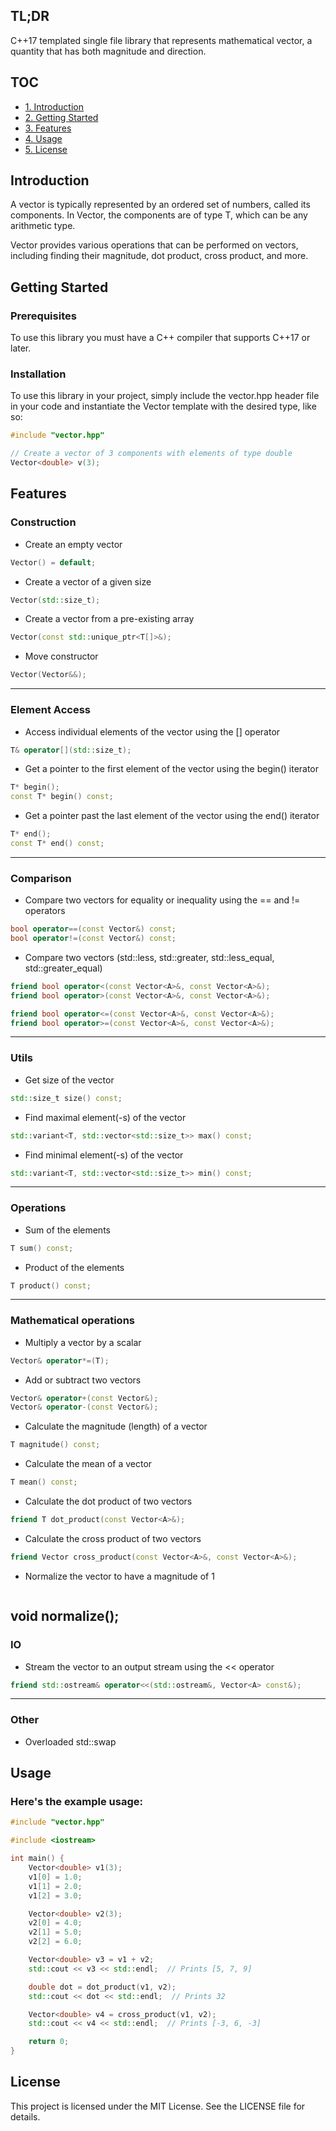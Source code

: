 ## TL;DR
C++17 templated single file library that represents mathematical vector, a quantity that has both magnitude and direction.




## TOC
- [1. Introduction](#introduction)
- [2. Getting Started](#installation)
- [3. Features](#features)
- [4. Usage](#usage)
- [5. License](#license)






## Introduction
A vector is typically represented by an ordered set of numbers, called its components. In Vector, the components are of type T, which can be any arithmetic type.

Vector provides various operations that can be performed on vectors, including finding their magnitude, dot product, cross product, and more.





## Getting Started

### Prerequisites
To use this library you must have a C++ compiler that supports C++17 or later.

### Installation
To use this library in your project, simply include the vector.hpp header file in your code and instantiate the Vector template with the desired type, like so:
```cpp
#include "vector.hpp"

// Create a vector of 3 components with elements of type double
Vector<double> v(3);
```






## Features

### Construction
- Create an empty vector
```cpp
Vector() = default;
```

- Create a vector of a given size
```cpp
Vector(std::size_t);
```

- Create a vector from a pre-existing array
```cpp
Vector(const std::unique_ptr<T[]>&);
```

- Move constructor
```cpp
Vector(Vector&&);
```

---

### Element Access
- Access individual elements of the vector using the [] operator
```cpp
T& operator[](std::size_t);
```

- Get a pointer to the first element of the vector using the begin() iterator
```cpp
T* begin();
const T* begin() const;
```

- Get a pointer past the last element of the vector using the end() iterator
```cpp
T* end();
const T* end() const;
```

---

### Comparison
- Compare two vectors for equality or inequality using the == and != operators
```cpp
bool operator==(const Vector&) const;
bool operator!=(const Vector&) const;
```

- Compare two vectors (std::less, std::greater, std::less_equal, std::greater_equal)
```cpp
friend bool operator<(const Vector<A>&, const Vector<A>&);
friend bool operator>(const Vector<A>&, const Vector<A>&);

friend bool operator<=(const Vector<A>&, const Vector<A>&);
friend bool operator>=(const Vector<A>&, const Vector<A>&);
```

---

### Utils
- Get size of the vector
```cpp
std::size_t size() const;
```

- Find maximal element(-s) of the vector
```cpp
std::variant<T, std::vector<std::size_t>> max() const;
```

- Find minimal element(-s) of the vector 
```cpp
std::variant<T, std::vector<std::size_t>> min() const;
```

---

### Operations
- Sum of the elements
```cpp
T sum() const;
```

- Product of the elements
```cpp
T product() const;
```

---

### Mathematical operations
- Multiply a vector by a scalar
```cpp
Vector& operator*=(T);
```

- Add or subtract two vectors
```cpp
Vector& operator+(const Vector&);
Vector& operator-(const Vector&);
```

- Calculate the magnitude (length) of a vector
```cpp
T magnitude() const;
```

- Calculate the mean of a vector
```cpp
T mean() const;
```

- Calculate the dot product of two vectors
```cpp
friend T dot_product(const Vector<A>&);
```

- Calculate the cross product of two vectors
```cpp
friend Vector cross_product(const Vector<A>&, const Vector<A>&);
```

- Normalize the vector to have a magnitude of 1
```cpp

```
void normalize();
---

### IO
- Stream the vector to an output stream using the << operator
```cpp
friend std::ostream& operator<<(std::ostream&, Vector<A> const&);
```

---
### Other
- Overloaded std::swap





## Usage

### Here's the example usage:
```cpp
#include "vector.hpp"

#include <iostream>

int main() {
    Vector<double> v1(3);
    v1[0] = 1.0;
    v1[1] = 2.0;
    v1[2] = 3.0;

    Vector<double> v2(3);
    v2[0] = 4.0;
    v2[1] = 5.0;
    v2[2] = 6.0;

    Vector<double> v3 = v1 + v2;
    std::cout << v3 << std::endl;  // Prints [5, 7, 9]

    double dot = dot_product(v1, v2);
    std::cout << dot << std::endl;  // Prints 32

    Vector<double> v4 = cross_product(v1, v2);
    std::cout << v4 << std::endl;  // Prints [-3, 6, -3]

    return 0;
}
```






## License
This project is licensed under the MIT License. See the LICENSE file for details.
